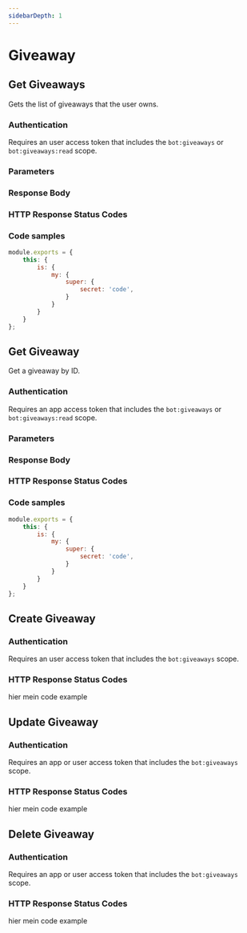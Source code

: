 ```yaml
---
sidebarDepth: 1
---
```


<Endpoint>

# Giveaway

</Endpoint>



<Endpoint>

## Get Giveaways

<ApiUrl type="get" version="1" endpoint="/users/{user_id}/giveaways" />

Gets the list of giveaways that the user owns.

### Authentication

Requires an user access token that includes the `bot:giveaways` or `bot:giveaways:read` scope.

### Parameters

### Response Body

<EndpointResponseBody :fields="[
{ name: 'id', type: 'number', description: 'ID of the giveaway' },
{ name: 'type', type: 'string', description: 'Type of the giveaway. Possible values: keyword, active or number' },
{ name: 'name', type: 'string', description: 'Name of the giveaway.' },
{ name: 'eligibility', type: 'number', description: 'Permission level for users there are eligibility to enter the giveaway.' },
{ name: 'enabled', type: 'boolean', description: 'Active status of the giveaway.' },
{ name: 'users', type: 'object[]', description: 'Entered users of the giveaway.', fields: [
{ name: 'platform', type: 'string', description: 'Platform name of the participant.' },
{ name: 'platform_id', type: 'string', description: 'Platform ID of the participant.' },
{ name: 'username', type: 'string', description: 'Username of the participant.' },
{ name: 'eligibility', type: 'number', description: 'Permission level of the participant.' },
{ name: 'enabled', type: 'boolean', description: 'Status of the participant (enabled = can win, disabled = can\'t win.' },
] },
{ name: 'created_at', type: 'datetime', description: 'Creation date of the giveaway.' },
]" has-pagination />

### HTTP Response Status Codes

<HttpResponseCodes :any-scope="['bot:giveaways', 'bot:giveaways:read']" />

<EndpointExample>

### Code samples

```js
module.exports = {
	this: {
		is: {
			my: {
				super: {
					secret: 'code',
				}
			}
		}
	}
};
```
</EndpointExample>
</Endpoint>



<Endpoint>

## Get Giveaway

<ApiUrl type="get" version="1" endpoint="/giveaways/{giveaway_id}" />

Get a giveaway by ID.

### Authentication

Requires an app access token that includes the `bot:giveaways` or `bot:giveaways:read` scope.

### Parameters

### Response Body

<EndpointResponseBody :fields="[
{ name: 'id', type: 'number', description: 'ID of the giveaway' },
{ name: 'type', type: 'string', description: 'Type of the giveaway. Possible values: keyword, active or number' },
{ name: 'name', type: 'string', description: 'Name of the giveaway.' },
{ name: 'eligibility', type: 'number', description: 'Permission level for users there are eligibility to enter the giveaway.' },
{ name: 'enabled', type: 'boolean', description: 'Active status of the giveaway.' },
{ name: 'users', type: 'object[]', description: 'Entered users of the giveaway.', fields: [
{ name: 'platform', type: 'string', description: 'Platform name of the participant.' },
{ name: 'platform_id', type: 'string', description: 'Platform ID of the participant.' },
{ name: 'username', type: 'string', description: 'Username of the participant.' },
{ name: 'eligibility', type: 'number', description: 'Permission level of the participant.' },
{ name: 'enabled', type: 'boolean', description: 'Status of the participant (enabled = can win, disabled = can\'t win.' },
] },
{ name: 'created_at', type: 'datetime', description: 'Creation date of the giveaway.' },
]" has-pagination />

### HTTP Response Status Codes

<HttpResponseCodes :any-scope="['bot:giveaways', 'bot:giveaways:read']" />

<EndpointExample>

### Code samples

```js
module.exports = {
	this: {
		is: {
			my: {
				super: {
					secret: 'code',
				}
			}
		}
	}
};
```
</EndpointExample>
</Endpoint>



<Endpoint>

## Create Giveaway

<ApiUrl type="post" version="1" endpoint="/users/{user_id}/giveaways" />

### Authentication

Requires an user access token that includes the `bot:giveaways` scope.

### HTTP Response Status Codes

<HttpResponseCodes :require-scope="['bot:giveaways']" />

<EndpointExample>
hier mein code example
</EndpointExample>
</Endpoint>



<Endpoint>

## Update Giveaway

<ApiUrl type="patch" version="1" endpoint="/giveaways/{giveaway_id}" />

### Authentication

Requires an app or user access token that includes the `bot:giveaways` scope.

### HTTP Response Status Codes

<HttpResponseCodes :require-scope="['bot:giveaways']" />

<EndpointExample>
hier mein code example
</EndpointExample>
</Endpoint>



<Endpoint>

## Delete Giveaway

<ApiUrl type="delete" version="1" endpoint="/giveaways/{giveaway_id}" />

### Authentication

Requires an app or user access token that includes the `bot:giveaways` scope.

### HTTP Response Status Codes

<HttpResponseCodes :require-scope="['bot:giveaways']" />

<EndpointExample>
hier mein code example
</EndpointExample>
</Endpoint>